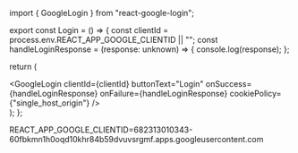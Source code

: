 import { GoogleLogin } from "react-google-login";

export const Login = () => {
  const clientId = process.env.REACT_APP_GOOGLE_CLIENTID || "";
  const handleLoginResponse = (response: unknown) => {
    console.log(response);
  };

  return (
    <div className="Login">
      <GoogleLogin
        clientId={clientId}
        buttonText="Login"
        onSuccess={handleLoginResponse}
        onFailure={handleLoginResponse}
        cookiePolicy={"single_host_origin"}
      />
    </div>
  );
};


REACT_APP_GOOGLE_CLIENTID=682313010343-60fbkmn1h0oqd10khr84b59dvuvsrgmf.apps.googleusercontent.com
